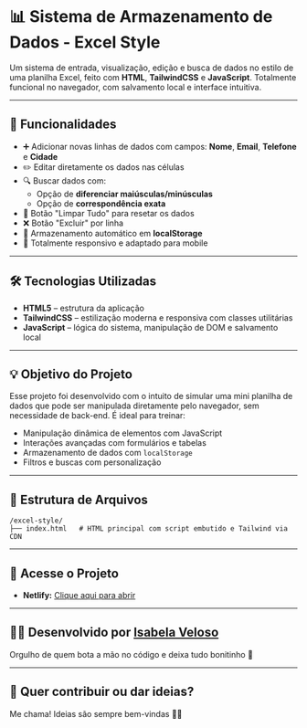 
# 📊 Sistema de Armazenamento de Dados - Excel Style

Um sistema de entrada, visualização, edição e busca de dados no estilo de uma planilha Excel, feito com **HTML**, **TailwindCSS** e **JavaScript**. Totalmente funcional no navegador, com salvamento local e interface intuitiva.

---

## 🚀 Funcionalidades

- ➕ Adicionar novas linhas de dados com campos: **Nome**, **Email**, **Telefone** e **Cidade**
- ✏️ Editar diretamente os dados nas células
- 🔍 Buscar dados com:
  - Opção de **diferenciar maiúsculas/minúsculas**
  - Opção de **correspondência exata**
- 🧼 Botão "Limpar Tudo" para resetar os dados
- ❌ Botão "Excluir" por linha
- 💾 Armazenamento automático em **localStorage**
- 📱 Totalmente responsivo e adaptado para mobile

---

## 🛠️ Tecnologias Utilizadas

- **HTML5** – estrutura da aplicação  
- **TailwindCSS** – estilização moderna e responsiva com classes utilitárias  
- **JavaScript** – lógica do sistema, manipulação de DOM e salvamento local  

---

## 💡 Objetivo do Projeto

Esse projeto foi desenvolvido com o intuito de simular uma mini planilha de dados que pode ser manipulada diretamente pelo navegador, sem necessidade de back-end. É ideal para treinar:

- Manipulação dinâmica de elementos com JavaScript
- Interações avançadas com formulários e tabelas
- Armazenamento de dados com `localStorage`
- Filtros e buscas com personalização

---

## 📂 Estrutura de Arquivos

```
/excel-style/
├── index.html   # HTML principal com script embutido e Tailwind via CDN
```

---

## 🔗 Acesse o Projeto

- **Netlify:** [Clique aqui para abrir](https://tabelaweb-excelstyle.netlify.app/)

---

## 👩‍💻 Desenvolvido por [Isabela Veloso](mailto:ic.veloso2004@gmail.com)

Orgulho de quem bota a mão no código e deixa tudo bonitinho 💜

---

## 🧠 Quer contribuir ou dar ideias?

Me chama! Ideias são sempre bem-vindas 🚀✨
